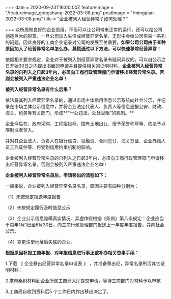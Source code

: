+++
date = 2020-09-23T16:00:00Z
featureImage = "/featureimage_gongshang-2022-03-08.png"
postImage = "/mingpian-2022-03-08.png"
title = "企业被列入经营异常了如何处理？"

+++
众所周知良好的企业信用，不但可以让公司带来正常的运行，还可以给公司创造巨大的财富，一旦公司加入失信或经营异常名单，无形中会给公司带来一系列的问题，因此良好的工商企业记录对公司的发展至关重要，**如果公司公司由于某种原因加入了经营异常名单怎么办，莫慌通过以下方法，可以快速移除经营异常！**

依据相关要求规定，企业对于被列入到经营异常名录有疑问异议的，可以自公示之日开始30日之内提出书面的申请并且提供相关的证明材料，**企业被列入经营异常名录的自列入之日起3年内，必须向工商行政管理部门申请移出经营异常名录。否则会被列入严重违法企业名单！**

**被列入经营异常名录有什么后果？**

依法将其列入经营异常名录的，通过市场主体信用信息公示系统向社会公示，并记录在市场主体公示信息中，并将企业法定代表人、负责人等信息通报公安、财政、海关、税务等有关部门，形成**“一处违法，处处受限”的机制。**

企业今后在、政府采购、工程招投标、国有土地出让、授予荣誉称号等、依法予以限制或者禁入。

并对其企业法人、负责人在银行信贷、投融资、合同签订、海关签证、企业外籍人员工作证件等、将受到信用约束机制的影响。

企业被列入经营异常名录的自列入之日起3年内，必须向工商行政管理部门申请移出经营异常名录。否则会被列入严重违法企业名单!!

**企业被列入经营异常名录后，申请移出的流程如下：**

一般来说，企业被列入经营异常名录名录，原因主要有四种分别为：

（1）未按规定报送年度报告

（2）未按规定履行及时值息公示

（3）企业公示信息隐瞒真实情况、弄虚作假根据《条例》第八条规定：企业应当于每年1月1日至6月30日，向工商行政管理部门报送上一年度年度报告，并向社会公示。

（4）变更注册地址后失联的企业。

**根据原因补报工商年报、对年报信息进行事正或补办相关杏事手续：**

1\.下载 《 企业移出经营异常名录申请表 》 ，并准备移出经，异常名录所污其它证明材料：

2\.携带桑树材料到企业所属工商局大厅提交申请，等待工商部门对材料予以审核

3\.工商局自收到资料后5 个工作日内作出移出决定了。